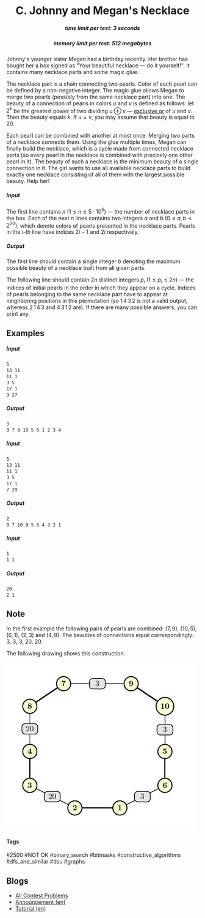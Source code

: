 <h1 style='text-align: center;'> C. Johnny and Megan's Necklace</h1>

<h5 style='text-align: center;'>time limit per test: 3 seconds</h5>
<h5 style='text-align: center;'>memory limit per test: 512 megabytes</h5>

Johnny's younger sister Megan had a birthday recently. Her brother has bought her a box signed as "Your beautiful necklace — do it yourself!". It contains many necklace parts and some magic glue. 

The necklace part is a chain connecting two pearls. Color of each pearl can be defined by a non-negative integer. The magic glue allows Megan to merge two pearls (possibly from the same necklace part) into one. The beauty of a connection of pearls in colors $u$ and $v$ is defined as follows: let $2^k$ be the greatest power of two dividing $u \oplus v$ — [exclusive or](https://en.wikipedia.org/wiki/Exclusive_or#Computer_science) of $u$ and $v$. Then the beauty equals $k$. If $u = v$, you may assume that beauty is equal to $20$.

Each pearl can be combined with another at most once. Merging two parts of a necklace connects them. Using the glue multiple times, Megan can finally build the necklace, which is a cycle made from connected necklace parts (so every pearl in the necklace is combined with precisely one other pearl in it). The beauty of such a necklace is the minimum beauty of a single connection in it. The girl wants to use all available necklace parts to build exactly one necklace consisting of all of them with the largest possible beauty. Help her!

##### Input

The first line contains $n$ $(1 \leq n \leq 5 \cdot 10^5)$ — the number of necklace parts in the box. Each of the next $n$ lines contains two integers $a$ and $b$ $(0 \leq a, b < 2^{20})$, which denote colors of pearls presented in the necklace parts. Pearls in the $i$-th line have indices $2i - 1$ and $2i$ respectively.

##### Output

The first line should contain a single integer $b$ denoting the maximum possible beauty of a necklace built from all given parts.

The following line should contain $2n$ distinct integers $p_i$ $(1 \leq p_i \leq 2n)$ — the indices of initial pearls in the order in which they appear on a cycle. Indices of pearls belonging to the same necklace part have to appear at neighboring positions in this permutation (so $1\,4\,3\,2$ is not a valid output, whereas $2\,1\,4\,3$ and $4\,3\,1\,2$ are). If there are many possible answers, you can print any.

## Examples

##### Input


```text
5
13 11
11 1
3 5
17 1
9 27
```
##### Output


```text
3
8 7 9 10 5 6 1 2 3 4 
```
##### Input


```text
5
13 11
11 1
3 5
17 1
7 29
```
##### Output


```text
2
8 7 10 9 5 6 4 3 2 1 
```
##### Input


```text
1
1 1
```
##### Output


```text
20
2 1 
```
## Note

In the first example the following pairs of pearls are combined: $(7, 9)$, $(10, 5)$, $(6, 1)$, $(2, 3)$ and $(4, 8)$. The beauties of connections equal correspondingly: $3$, $3$, $3$, $20$, $20$.

The following drawing shows this construction.

 ![](images/69d60d8bfa6bc79bd945ddb77b0979b45ae8d7f1.png) 

#### Tags 

#2500 #NOT OK #binary_search #bitmasks #constructive_algorithms #dfs_and_similar #dsu #graphs 

## Blogs
- [All Contest Problems](../Codeforces_Round_647_(Div._1)_-_Thanks,_Algo_Muse!.md)
- [Announcement (en)](../blogs/Announcement_(en).md)
- [Tutorial (en)](../blogs/Tutorial_(en).md)
